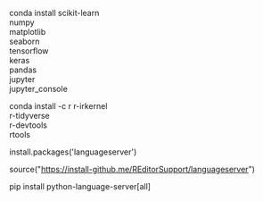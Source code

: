 conda install scikit-learn \
              numpy \
              matplotlib \
              seaborn \
              tensorflow \
              keras \
              pandas \
              jupyter \
              jupyter_console

conda install -c r r-irkernel \
                   r-tidyverse \
                   r-devtools \
                   rtools

<!---in R  --->
install.packages('languageserver')
<!--  if not working :-->
source("https://install-github.me/REditorSupport/languageserver")


pip install python-language-server[all]
